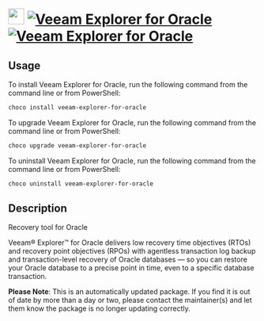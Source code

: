 ﻿# <img src="https://cdn.jsdelivr.net/gh/mkevenaar/chocolatey-packages@81eadd12de9d8a24796945af00e35f86ebc48d08/icons/veeam-explorer-for-oracle.png" width="32" height="32"/> [![Veeam Explorer for Oracle](https://img.shields.io/chocolatey/v/veeam-explorer-for-oracle.svg?label=Veeam+Explorer+for+Oracle)](https://chocolatey.org/packages/veeam-explorer-for-oracle) [![Veeam Explorer for Oracle](https://img.shields.io/chocolatey/dt/veeam-explorer-for-oracle.svg)](https://chocolatey.org/packages/veeam-explorer-for-oracle)

## Usage
To install Veeam Explorer for Oracle, run the following command from the command line or from PowerShell:
```powershell
choco install veeam-explorer-for-oracle
```

To upgrade Veeam Explorer for Oracle, run the following command from the command line or from PowerShell:
```powershell
choco upgrade veeam-explorer-for-oracle
```

To uninstall Veeam Explorer for Oracle, run the following command from the command line or from PowerShell:
```powershell
choco uninstall veeam-explorer-for-oracle
```

## Description
Recovery tool for Oracle

Veeam® Explorer™ for Oracle delivers low recovery time objectives (RTOs) and recovery point objectives (RPOs) with agentless transaction log backup and transaction-level recovery of Oracle databases — so you can restore your Oracle database to a precise point in time, even to a specific database transaction.

**Please Note**: This is an automatically updated package. If you find it is
out of date by more than a day or two, please contact the maintainer(s) and
let them know the package is no longer updating correctly.

